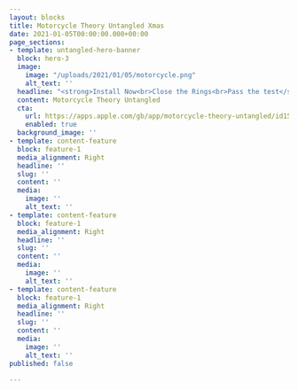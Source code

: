 ```yaml
---
layout: blocks
title: Motorcycle Theory Untangled Xmas
date: 2021-01-05T00:00:00.000+00:00
page_sections:
- template: untangled-hero-banner
  block: hero-3
  image:
    image: "/uploads/2021/01/05/motorcycle.png"
    alt_text: ''
  headline: "<strong>Install Now<br>Close the Rings<br>Pass the test</strong>"
  content: Motorcycle Theory Untangled
  cta:
    url: https://apps.apple.com/gb/app/motorcycle-theory-untangled/id1537956813
    enabled: true
  background_image: ''
- template: content-feature
  block: feature-1
  media_alignment: Right
  headline: ''
  slug: ''
  content: ''
  media:
    image: ''
    alt_text: ''
- template: content-feature
  block: feature-1
  media_alignment: Right
  headline: ''
  slug: ''
  content: ''
  media:
    image: ''
    alt_text: ''
- template: content-feature
  block: feature-1
  media_alignment: Right
  headline: ''
  slug: ''
  content: ''
  media:
    image: ''
    alt_text: ''
published: false

---
```

